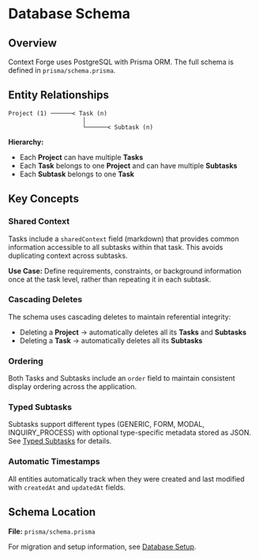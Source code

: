 # Database Schema

## Overview

Context Forge uses PostgreSQL with Prisma ORM. The full schema is defined in `prisma/schema.prisma`.

## Entity Relationships

```
Project (1) ──────< Task (n)
                     │
                     └──────< Subtask (n)
```

**Hierarchy:**

- Each **Project** can have multiple **Tasks**
- Each **Task** belongs to one **Project** and can have multiple **Subtasks**
- Each **Subtask** belongs to one **Task**

## Key Concepts

### Shared Context

Tasks include a `sharedContext` field (markdown) that provides common information accessible to all subtasks within that task. This avoids duplicating context across subtasks.

**Use Case:** Define requirements, constraints, or background information once at the task level, rather than repeating it in each subtask.

### Cascading Deletes

The schema uses cascading deletes to maintain referential integrity:

- Deleting a **Project** → automatically deletes all its **Tasks** and **Subtasks**
- Deleting a **Task** → automatically deletes all its **Subtasks**

### Ordering

Both Tasks and Subtasks include an `order` field to maintain consistent display ordering across the application.

### Typed Subtasks

Subtasks support different types (GENERIC, FORM, MODAL, INQUIRY_PROCESS) with optional type-specific metadata stored as JSON. See [Typed Subtasks](../features/typed-subtasks.md) for details.

### Automatic Timestamps

All entities automatically track when they were created and last modified with `createdAt` and `updatedAt` fields.

## Schema Location

**File:** `prisma/schema.prisma`

For migration and setup information, see [Database Setup](./setup.md).
